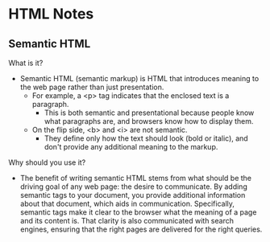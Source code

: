 # HTML Notes

## Semantic HTML

What is it?

- Semantic HTML (semantic markup) is HTML that introduces meaning to the web page rather than just presentation.
  - For example, a &lt;p&gt; tag indicates that the enclosed text is a paragraph.
    - This is both semantic and presentational because people know what paragraphs are, and browsers know how to display them.
  - On the flip side, &lt;b&gt; and &lt;i&gt; are not semantic.
    - They define only how the text should look (bold or italic), and don't provide any additional meaning to the markup.

Why should you use it?

- The benefit of writing semantic HTML stems from what should be the driving goal of any web page: the desire to communicate. By adding semantic tags to your document, you provide additional information about that document, which aids in communication. Specifically, semantic tags make it clear to the browser what the meaning of a page and its content is. That clarity is also communicated with search engines, ensuring that the right pages are delivered for the right queries.

